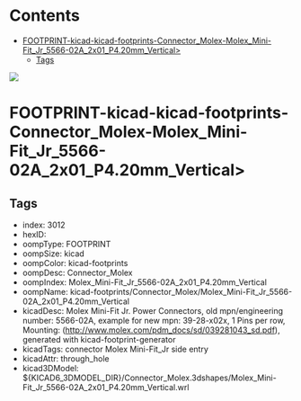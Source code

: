 



Contents
========

* [FOOTPRINT-kicad-kicad-footprints-Connector_Molex-Molex_Mini-Fit_Jr_5566-02A_2x01_P4.20mm_Vertical>](#footprint-kicad-kicad-footprints-connector_molex-molex_mini-fit_jr_5566-02a_2x01_p420mm_vertical)
	* [Tags](#tags)
  
![][im]
# FOOTPRINT-kicad-kicad-footprints-Connector_Molex-Molex_Mini-Fit_Jr_5566-02A_2x01_P4.20mm_Vertical>

## Tags

- index: 3012
- hexID: 
- oompType: FOOTPRINT
- oompSize: kicad
- oompColor: kicad-footprints
- oompDesc: Connector_Molex
- oompIndex: Molex_Mini-Fit_Jr_5566-02A_2x01_P4.20mm_Vertical
- oompName: kicad-footprints/Connector_Molex/Molex_Mini-Fit_Jr_5566-02A_2x01_P4.20mm_Vertical
- kicadDesc: Molex Mini-Fit Jr. Power Connectors, old mpn/engineering number: 5566-02A, example for new mpn: 39-28-x02x, 1 Pins per row, Mounting:  (http://www.molex.com/pdm_docs/sd/039281043_sd.pdf), generated with kicad-footprint-generator
- kicadTags: connector Molex Mini-Fit_Jr side entry
- kicadAttr: through_hole
- kicad3DModel: ${KICAD6_3DMODEL_DIR}/Connector_Molex.3dshapes/Molex_Mini-Fit_Jr_5566-02A_2x01_P4.20mm_Vertical.wrl



[im]: image.png
